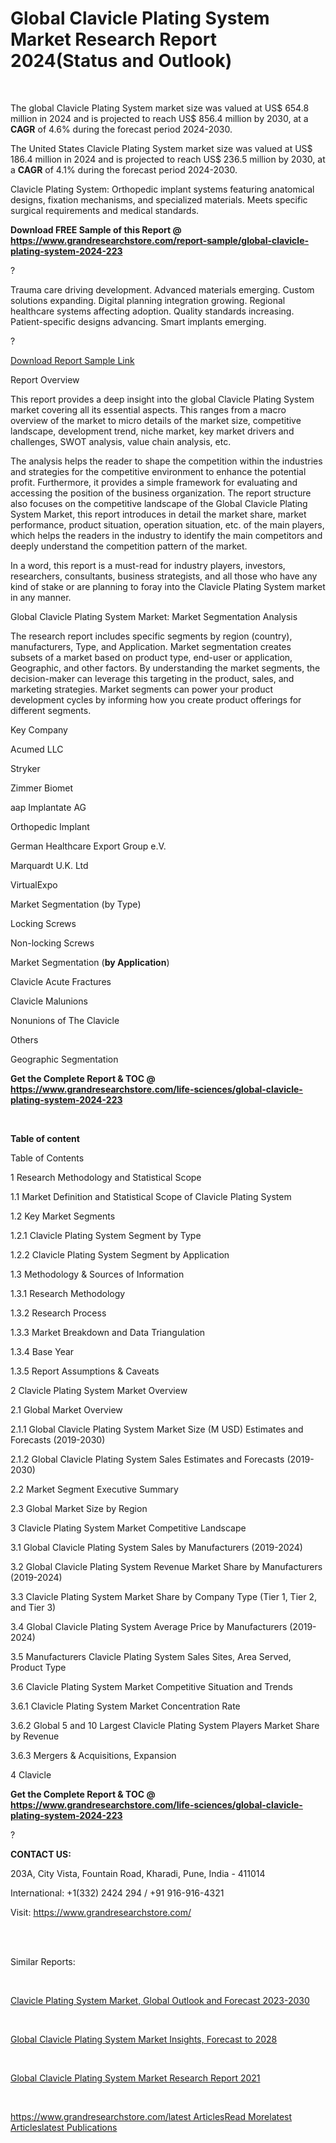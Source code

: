 <h1>Global Clavicle Plating System Market Research Report 2024(Status and Outlook)</h1><br/><p>The global Clavicle Plating System market size was valued at US$ 654.8 million in 2024 and is projected to reach US$ 856.4 million by 2030, at a <strong>CAGR</strong> of 4.6% during the forecast period 2024-2030.</p>
 
 
 
 <p>The United States Clavicle Plating System market size was valued at US$ 186.4 million in 2024 and is projected to reach US$ 236.5 million by 2030, at a <strong>CAGR</strong> of 4.1% during the forecast period 2024-2030.</p>
 
 
 
 <p>Clavicle Plating System: Orthopedic implant systems featuring anatomical designs, fixation mechanisms, and specialized materials. Meets specific surgical requirements and medical standards.</p>
 
 
 
 <div><b>Download FREE Sample of this Report @ <a href="https://www.grandresearchstore.com/report-sample/global-clavicle-plating-system-2024-223">https://www.grandresearchstore.com/report-sample/global-clavicle-plating-system-2024-223</a></b></div>
 
 
 
 <p>? </p>
 
 
 
 <p>Trauma care driving development. Advanced materials emerging. Custom solutions expanding. Digital planning integration growing. Regional healthcare systems affecting adoption. Quality standards increasing. Patient-specific designs advancing. Smart implants emerging.</p>
 
 
 
 <p>? </p>
 
 
 
 <p><a href="https://www.grandresearchstore.com/mr-admin/report-sample/global-clavicle-plating-system-2024-223">Download Report Sample Link</a></p>
 
 
 
 <p>Report Overview</p>
 
 
 
 <p>This report provides a deep insight into the global Clavicle Plating System market covering all its essential aspects. This ranges from a macro overview of the market to micro details of the market size, competitive landscape, development trend, niche market, key market drivers and challenges, SWOT analysis, value chain analysis, etc.</p>
 
 
 
 <p>The analysis helps the reader to shape the competition within the industries and strategies for the competitive environment to enhance the potential profit. Furthermore, it provides a simple framework for evaluating and accessing the position of the business organization. The report structure also focuses on the competitive landscape of the Global Clavicle Plating System Market, this report introduces in detail the market share, market performance, product situation, operation situation, etc. of the main players, which helps the readers in the industry to identify the main competitors and deeply understand the competition pattern of the market.</p>
 
 
 
 <p>In a word, this report is a must-read for industry players, investors, researchers, consultants, business strategists, and all those who have any kind of stake or are planning to foray into the Clavicle Plating System market in any manner.</p>
 
 
 
 <p>Global Clavicle Plating System Market: Market Segmentation Analysis</p>
 
 
 
 <p>The research report includes specific segments by region (country), manufacturers, Type, and Application. Market segmentation creates subsets of a market based on product type, end-user or application, Geographic, and other factors. By understanding the market segments, the decision-maker can leverage this targeting in the product, sales, and marketing strategies. Market segments can power your product development cycles by informing how you create product offerings for different segments.</p>
 
 
 
 <p>Key Company</p>
 
 
 
 <p>Acumed LLC</p>
 
 
 
 <p>Stryker</p>
 
 
 
 <p>Zimmer Biomet</p>
 
 
 
 <p>aap Implantate AG</p>
 
 
 
 <p>Orthopedic Implant</p>
 
 
 
 <p>German Healthcare Export Group e.V.</p>
 
 
 
 <p>Marquardt U.K. Ltd</p>
 
 
 
 <p>VirtualExpo</p>
 
 
 
 <p>Market Segmentation (by Type)</p>
 
 
 
 <p>Locking Screws</p>
 
 
 
 <p>Non-locking Screws</p>
 
 
 
 <p>Market Segmentation (<strong>by Application</strong>)</p>
 
 
 
 <p>Clavicle Acute Fractures</p>
 
 
 
 <p>Clavicle Malunions</p>
 
 
 
 <p>Nonunions of The Clavicle</p>
 
 
 
 <p>Others</p>
 
 
 
 <p>Geographic Segmentation</p>
 
 
 
 <div><b>Get the Complete Report & TOC @ <a href="https://www.grandresearchstore.com/life-sciences/global-clavicle-plating-system-2024-223">https://www.grandresearchstore.com/life-sciences/global-clavicle-plating-system-2024-223</a></b></div>
 
 
 
 <p><br />
 
 <b>Table of content</b></p>
 
 
 
 <p>Table of Contents<br />
 
 1 Research Methodology and Statistical Scope<br />
 
 1.1 Market Definition and Statistical Scope of Clavicle Plating System<br />
 
 1.2 Key Market Segments<br />
 
 1.2.1 Clavicle Plating System Segment by Type<br />
 
 1.2.2 Clavicle Plating System Segment by Application<br />
 
 1.3 Methodology & Sources of Information<br />
 
 1.3.1 Research Methodology<br />
 
 1.3.2 Research Process<br />
 
 1.3.3 Market Breakdown and Data Triangulation<br />
 
 1.3.4 Base Year<br />
 
 1.3.5 Report Assumptions & Caveats<br />
 
 2 Clavicle Plating System Market Overview<br />
 
 2.1 Global Market Overview<br />
 
 2.1.1 Global Clavicle Plating System Market Size (M USD) Estimates and Forecasts (2019-2030)<br />
 
 2.1.2 Global Clavicle Plating System Sales Estimates and Forecasts (2019-2030)<br />
 
 2.2 Market Segment Executive Summary<br />
 
 2.3 Global Market Size by Region<br />
 
 3 Clavicle Plating System Market Competitive Landscape<br />
 
 3.1 Global Clavicle Plating System Sales by Manufacturers (2019-2024)<br />
 
 3.2 Global Clavicle Plating System Revenue Market Share by Manufacturers (2019-2024)<br />
 
 3.3 Clavicle Plating System Market Share by Company Type (Tier 1, Tier 2, and Tier 3)<br />
 
 3.4 Global Clavicle Plating System Average Price by Manufacturers (2019-2024)<br />
 
 3.5 Manufacturers Clavicle Plating System Sales Sites, Area Served, Product Type<br />
 
 3.6 Clavicle Plating System Market Competitive Situation and Trends<br />
 
 3.6.1 Clavicle Plating System Market Concentration Rate<br />
 
 3.6.2 Global 5 and 10 Largest Clavicle Plating System Players Market Share by Revenue<br />
 
 3.6.3 Mergers & Acquisitions, Expansion<br />
 
 4 Clavicle</p>
 
 
 
 <div><b>Get the Complete Report & TOC @ <a href="https://www.grandresearchstore.com/life-sciences/global-clavicle-plating-system-2024-223">https://www.grandresearchstore.com/life-sciences/global-clavicle-plating-system-2024-223</a></b></div>
 
 
 
 <p>? </p>
 
 
 
 <p><b>CONTACT US:</b><br />
 
 203A, City Vista, Fountain Road, Kharadi, Pune, India - 411014<br />
 
 International: +1(332) 2424 294 / +91 916-916-4321<br />
 
 Visit: <a href="https://www.grandresearchstore.com/">https://www.grandresearchstore.com/</a><br />
 
 <br />
 
 <br />
 
 Similar Reports:<br />
 
 <br />
 
 <a href="https://www.grandresearchstore.com/life-sciences/global-clavicle-plating-system-forecast-2023-2030-866">Clavicle Plating System Market, Global Outlook and Forecast 2023-2030</a><br />
 
 <br />
 
 <a href="https://www.grandresearchstore.com/life-sciences/global-clavicle-plating-system-2028-383">Global Clavicle Plating System Market Insights, Forecast to 2028</a><br />
 
 <br />
 
 <a href="https://www.grandresearchstore.com/life-sciences/global-clavicle-plating-system-2021-612">Global Clavicle Plating System Market Research Report 2021</a><br />
 
 <br />
 
 <a href="https://gyeongbokgung.com">https://www.grandresearchstore.com/</a><a href="https://hallyeomaritime.com">latest Articles</a><a href="https://jingwansa.com">Read More</a><a href="https://nguoiviet.jp/">latest Articles</a><a href="https://www.intelmarketresearch.com/">latest Publications</a></p>